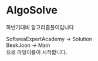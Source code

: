 # AlgoSolve

하반기대비 알고리즘풀이입니다  

SoftweaExpertAcademy -> Solution  
BeakJoon -> Main  
으로 파일이름이 시작합니다.